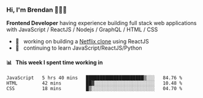 ### Hi, I'm Brendan 👨🏻‍💻

<b>Frontend Developer</b> having experience building full stack web applications with JavaScript / ReactJS / Nodejs / GraphQL / HTML / CSS</p>

 - 🚀 	&nbsp; working on building a [Netflix clone](https://github.com/brendantfinn/netflix-clone) using ReactJS
 - 🌱 	&nbsp; continuing to learn JavaScript/ReactJS/Python

 
 
#### 📊 	&nbsp; This week I spent time working in
<!--START_SECTION:waka-->
```text
JavaScript   5 hrs 40 mins   █████████████████████▒░░░   84.76 % 
HTML         42 mins         ██▓░░░░░░░░░░░░░░░░░░░░░░   10.48 % 
CSS          18 mins         █▒░░░░░░░░░░░░░░░░░░░░░░░   04.70 % 
```
<!--END_SECTION:waka-->
